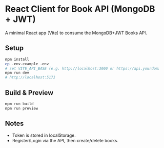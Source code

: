 # React Client for Book API (MongoDB + JWT)

A minimal React app (Vite) to consume the MongoDB+JWT Books API.

## Setup

```bash
npm install
cp .env.example .env
# set VITE_API_BASE (e.g. http://localhost:3000 or https://api.yourdomain.com)
npm run dev
# http://localhost:5173
```

## Build & Preview

```bash
npm run build
npm run preview
```

## Notes
- Token is stored in localStorage.
- Register/Login via the API, then create/delete books.
